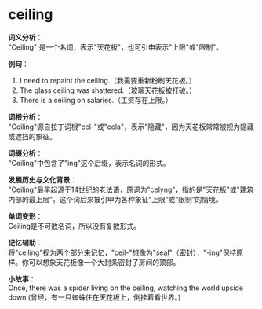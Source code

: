 # ceiling

**词义分析**：  
"Ceiling" 是一个名词，表示"天花板"，也可引申表示"上限"或"限制"。

  

**例句**：

  

1.  I need to repaint the ceiling.（我需要重新粉刷天花板。）
2.  The glass ceiling was shattered.（玻璃天花板被打破。）
3.  There is a ceiling on salaries.（工资存在上限。）

  

**词根分析**：  
"Ceiling"源自拉丁词根"cel-"或"cela"，表示"隐藏"，因为天花板常常被视为隐藏或遮挡的象征。

  

**词缀分析**：  
"Ceiling"中包含了"ing"这个后缀，表示名词的形式。

  

**发展历史与文化背景**：  
"Ceiling"最早起源于14世纪的老法语，原词为"celyng"，指的是"天花板"或"建筑内部的最上层”。这个词后来被引申为各种象征“上限”或“限制”的情境。

  

**单词变形**：  
Ceiling是不可数名词，所以没有复数形式。

  

**记忆辅助**：  
将"ceiling"视为两个部分来记忆，"ceil-"想像为"seal"（密封），"-ing"保持原样。你可以想象天花板像一个大封条密封了房间的顶部。

  

**小故事**：  
Once, there was a spider living on the ceiling, watching the world upside down.(曾经，有一只蜘蛛住在天花板上，倒挂着看世界。)
